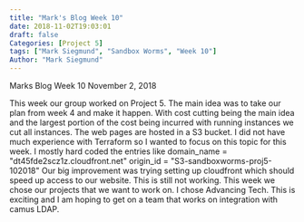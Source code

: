 ```yaml
---
title: "Mark's Blog Week 10"
date: 2018-11-02T19:03:01
draft: false
Categories: [Project 5]
tags: ["Mark Siegmund", "Sandbox Worms", "Week 10"]
Author: "Mark Siegmund"
---
```


Marks Blog Week 10								November 2, 2018

This week our group worked on Project 5.  The main idea was to take our plan from week 4 and make it happen.  With cost cutting being the main idea and the largest portion of the cost being incurred with running instances we cut all instances.  The web pages are hosted in a S3 bucket. I did not have much experience with Terraform so I wanted to focus on this topic for this week.  I mostly hard coded the entries like
    domain_name = "dt45fde2scz1z.cloudfront.net"
    origin_id   = "S3-sandboxworms-proj5-102018"
Our big improvement was trying setting up cloudfront which should speed up access to our website.  This is still not working.
This week we chose our projects that we want to work on.  I chose Advancing Tech.  This is exciting and I am hoping to get on a team that works on integration with camus LDAP.
